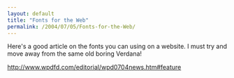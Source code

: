 ```yaml
---
layout: default
title: "Fonts for the Web"
permalink: /2004/07/05/Fonts-for-the-Web/
---
```


<P>Here's a good article on the fonts you can using on a&nbsp;website. I must try and move away from the same old boring Verdana!</P>
<P><A class="" href="http://www.wpdfd.com/editorial/wpd0704news.htm#feature" target=_blank>http://www.wpdfd.com/editorial/wpd0704news.htm#feature</A></P>